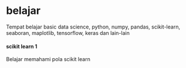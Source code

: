 # belajar
Tempat belajar basic data science, python, numpy, pandas, scikit-learn, seaboran, maplotlib, tensorflow, keras dan lain-lain

#### scikit learn 1
Belajar memahami pola scikit learn
 
